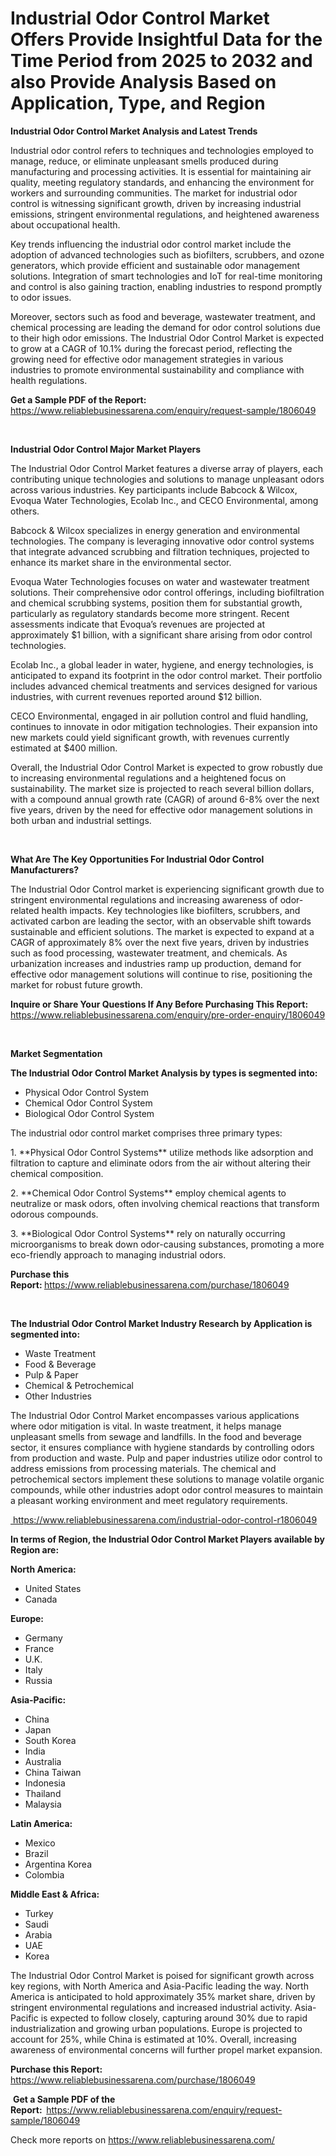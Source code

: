 <p><h1>Industrial Odor Control Market Offers Provide Insightful Data for the Time Period from 2025 to 2032 and also Provide Analysis Based on Application, Type, and Region</h1></p><p><strong>Industrial Odor Control Market Analysis and Latest Trends</strong></p>
<p><p>Industrial odor control refers to techniques and technologies employed to manage, reduce, or eliminate unpleasant smells produced during manufacturing and processing activities. It is essential for maintaining air quality, meeting regulatory standards, and enhancing the environment for workers and surrounding communities. The market for industrial odor control is witnessing significant growth, driven by increasing industrial emissions, stringent environmental regulations, and heightened awareness about occupational health.</p><p>Key trends influencing the industrial odor control market include the adoption of advanced technologies such as biofilters, scrubbers, and ozone generators, which provide efficient and sustainable odor management solutions. Integration of smart technologies and IoT for real-time monitoring and control is also gaining traction, enabling industries to respond promptly to odor issues.</p><p>Moreover, sectors such as food and beverage, wastewater treatment, and chemical processing are leading the demand for odor control solutions due to their high odor emissions. The Industrial Odor Control Market is expected to grow at a CAGR of 10.1% during the forecast period, reflecting the growing need for effective odor management strategies in various industries to promote environmental sustainability and compliance with health regulations.</p></p>
<p><strong>Get a Sample PDF of the Report:&nbsp;</strong> <a href="https://www.reliablebusinessarena.com/enquiry/request-sample/1806049?utm_campaign=3272&utm_medium=2&utm_source=Github&utm_content=ia&utm_term=08042025&utm_id=industrial-odor-control">https://www.reliablebusinessarena.com/enquiry/request-sample/1806049</a></p>
<p>&nbsp;</p>
<p><strong>Industrial Odor Control Major Market Players</strong></p>
<p><p>The Industrial Odor Control Market features a diverse array of players, each contributing unique technologies and solutions to manage unpleasant odors across various industries. Key participants include Babcock & Wilcox, Evoqua Water Technologies, Ecolab Inc., and CECO Environmental, among others.</p><p>Babcock & Wilcox specializes in energy generation and environmental technologies. The company is leveraging innovative odor control systems that integrate advanced scrubbing and filtration techniques, projected to enhance its market share in the environmental sector.</p><p>Evoqua Water Technologies focuses on water and wastewater treatment solutions. Their comprehensive odor control offerings, including biofiltration and chemical scrubbing systems, position them for substantial growth, particularly as regulatory standards become more stringent. Recent assessments indicate that Evoqua’s revenues are projected at approximately $1 billion, with a significant share arising from odor control technologies.</p><p>Ecolab Inc., a global leader in water, hygiene, and energy technologies, is anticipated to expand its footprint in the odor control market. Their portfolio includes advanced chemical treatments and services designed for various industries, with current revenues reported around $12 billion.</p><p>CECO Environmental, engaged in air pollution control and fluid handling, continues to innovate in odor mitigation technologies. Their expansion into new markets could yield significant growth, with revenues currently estimated at $400 million.</p><p>Overall, the Industrial Odor Control Market is expected to grow robustly due to increasing environmental regulations and a heightened focus on sustainability. The market size is projected to reach several billion dollars, with a compound annual growth rate (CAGR) of around 6-8% over the next five years, driven by the need for effective odor management solutions in both urban and industrial settings.</p></p>
<p>&nbsp;</p>
<p><strong>What Are The Key Opportunities For Industrial Odor Control Manufacturers?</strong></p>
<p><p>The Industrial Odor Control market is experiencing significant growth due to stringent environmental regulations and increasing awareness of odor-related health impacts. Key technologies like biofilters, scrubbers, and activated carbon are leading the sector, with an observable shift towards sustainable and efficient solutions. The market is expected to expand at a CAGR of approximately 8% over the next five years, driven by industries such as food processing, wastewater treatment, and chemicals. As urbanization increases and industries ramp up production, demand for effective odor management solutions will continue to rise, positioning the market for robust future growth.</p></p>
<p><strong>Inquire or Share Your Questions If Any Before Purchasing This Report:</strong> <a href="https://www.reliablebusinessarena.com/enquiry/pre-order-enquiry/1806049?utm_campaign=3272&utm_medium=2&utm_source=Github&utm_content=ia&utm_term=08042025&utm_id=industrial-odor-control">https://www.reliablebusinessarena.com/enquiry/pre-order-enquiry/1806049</a></p>
<p>&nbsp;</p>
<p><strong>Market Segmentation</strong></p>
<p><strong>The Industrial Odor Control Market Analysis by types is segmented into:</strong></p>
<p><ul><li>Physical Odor Control System</li><li>Chemical Odor Control System</li><li>Biological Odor Control System</li></ul></p>
<p><p>The industrial odor control market comprises three primary types:</p><p>1. **Physical Odor Control Systems** utilize methods like adsorption and filtration to capture and eliminate odors from the air without altering their chemical composition.</p><p>  </p><p>2. **Chemical Odor Control Systems** employ chemical agents to neutralize or mask odors, often involving chemical reactions that transform odorous compounds.</p><p>3. **Biological Odor Control Systems** rely on naturally occurring microorganisms to break down odor-causing substances, promoting a more eco-friendly approach to managing industrial odors.</p></p>
<p><strong>Purchase this Report:&nbsp;</strong><a href="https://www.reliablebusinessarena.com/purchase/1806049?utm_campaign=3272&utm_medium=2&utm_source=Github&utm_content=ia&utm_term=08042025&utm_id=industrial-odor-control">https://www.reliablebusinessarena.com/purchase/1806049</a></p>
<p>&nbsp;</p>
<p><strong>The Industrial Odor Control Market Industry Research by Application is segmented into:</strong></p>
<p><ul><li>Waste Treatment</li><li>Food & Beverage</li><li>Pulp & Paper</li><li>Chemical & Petrochemical</li><li>Other Industries</li></ul></p>
<p><p>The Industrial Odor Control Market encompasses various applications where odor mitigation is vital. In waste treatment, it helps manage unpleasant smells from sewage and landfills. In the food and beverage sector, it ensures compliance with hygiene standards by controlling odors from production and waste. Pulp and paper industries utilize odor control to address emissions from processing materials. The chemical and petrochemical sectors implement these solutions to manage volatile organic compounds, while other industries adopt odor control measures to maintain a pleasant working environment and meet regulatory requirements.</p></p>
<p><a href="https://www.reliablebusinessarena.com/industrial-odor-control-r1806049?utm_campaign=3272&utm_medium=2&utm_source=Github&utm_content=ia&utm_term=08042025&utm_id=industrial-odor-control">&nbsp;https://www.reliablebusinessarena.com/industrial-odor-control-r1806049</a></p>
<p><strong>In terms of Region, the Industrial Odor Control Market Players available by Region are:</strong></p>
<p>
    <p> <strong> North America: </strong>
        <ul>
            <li>United States</li>
            <li>Canada</li>
        </ul>
        </p> 
    <p> <strong> Europe: </strong>
        <ul>
            <li>Germany</li>
            <li>France</li>
            <li>U.K.</li>
            <li>Italy</li>
            <li>Russia</li>
        </ul>
        </p> 
    <p> <strong> Asia-Pacific: </strong>
        <ul>
            <li>China</li>
            <li>Japan</li>
            <li>South Korea</li>
            <li>India</li>
            <li>Australia</li>
            <li>China Taiwan</li>
            <li>Indonesia</li>
            <li>Thailand</li>
            <li>Malaysia</li>
        </ul>
        </p> 
    <p> <strong> Latin America: </strong>
        <ul>
            <li>Mexico</li>
            <li>Brazil</li>
            <li>Argentina Korea</li>
            <li>Colombia</li>
        </ul>
        </p> 
    <p> <strong> Middle East & Africa: </strong>
        <ul>
            <li>Turkey</li>
            <li>Saudi</li>
            <li>Arabia</li>
            <li>UAE</li>
            <li>Korea</li>
        </ul>
    </p>
    </p>
<p><p>The Industrial Odor Control Market is poised for significant growth across key regions, with North America and Asia-Pacific leading the way. North America is anticipated to hold approximately 35% market share, driven by stringent environmental regulations and increased industrial activity. Asia-Pacific is expected to follow closely, capturing around 30% due to rapid industrialization and growing urban populations. Europe is projected to account for 25%, while China is estimated at 10%. Overall, increasing awareness of environmental concerns will further propel market expansion.</p></p>
<p><strong>Purchase this Report: </strong><a href="https://www.reliablebusinessarena.com/purchase/1806049?utm_campaign=3272&utm_medium=2&utm_source=Github&utm_content=ia&utm_term=08042025&utm_id=industrial-odor-control">https://www.reliablebusinessarena.com/purchase/1806049</a></p>
<p>&nbsp;<strong>Get a Sample PDF of the Report:&nbsp;&nbsp;</strong><a href="https://www.reliablebusinessarena.com/enquiry/request-sample/1806049?utm_campaign=3272&utm_medium=2&utm_source=Github&utm_content=ia&utm_term=08042025&utm_id=industrial-odor-control">https://www.reliablebusinessarena.com/enquiry/request-sample/1806049</a></p>
<p><strong></strong></p>
<p>Check more reports on <a href="https://www.reliablebusinessarena.com/?utm_campaign=3272&utm_medium=2&utm_source=Github&utm_content=ia&utm_term=08042025&utm_id=industrial-odor-control">https://www.reliablebusinessarena.com/</a></p>